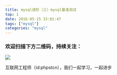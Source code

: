 ```yaml
---
title: mysql进阶（三）mysql基准测试
top: 1
date: 2016-05-15 15:01:47
tags: ["mysql"]
categories: "mysql"
---
```



### 欢迎扫描下方二维码，持续关注：
![](https://ww1.sinaimg.cn/large/a616b9a4gy1g4xzv954a4j20760763yo.jpg)

互联网工程师（id:phpstcn），我们一起学习，一起进步